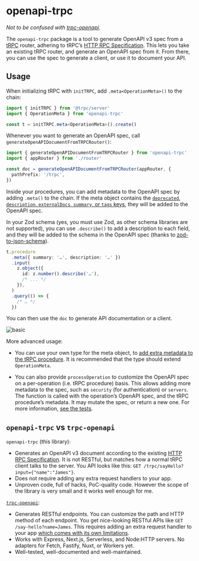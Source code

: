 # openapi-trpc

_Not to be confused with [trpc-openapi](https://github.com/jlalmes/trpc-openapi)._

The `openapi-trpc` package is a tool to generate OpenAPI v3 spec from a [tRPC](https://trpc.io) router, adhering to tRPC’s [HTTP RPC Specification](https://trpc.io/docs/rpc). This lets you take an existing tRPC router, and generate an OpenAPI spec from it. From there, you can use the spec to generate a client, or use it to document your API.

## Usage

When initializing tRPC with `initTRPC`, add `.meta<OperationMeta>()` to the chain:

```ts
import { initTRPC } from '@trpc/server'
import { OperationMeta } from 'openapi-trpc'

const t = initTRPC.meta<OperationMeta>().create()
```

Whenever you want to generate an OpenAPI spec, call `generateOpenAPIDocumentFromTRPCRouter()`:

```ts
import { generateOpenAPIDocumentFromTRPCRouter } from 'openapi-trpc'
import { appRouter } from './router'

const doc = generateOpenAPIDocumentFromTRPCRouter(appRouter, {
  pathPrefix: '/trpc',
})
```

Inside your procedures, you can add metadata to the OpenAPI spec by adding `.meta()` to the chain. If the meta object contains the [`deprecated`, `description`, `externalDocs`, `summary`, or `tags` keys](https://swagger.io/specification/#operation-object), they will be added to the OpenAPI spec.

In your Zod schema (yes, you must use Zod, as other schema libraries are not supported), you can use `.describe()` to add a description to each field, and they will be added to the schema in the OpenAPI spec (thanks to [zod-to-json-schema](https://www.npmjs.com/package/zod-to-json-schema)).

```ts
t.procedure
  .meta({ summary: '…', description: '…' })
  .input(
    z.object({
      id: z.number().describe('…'),
      /* ... */
    }),
  )
  .query(() => {
    /* … */
  })
```

You can then use the `doc` to generate API documentation or a client.

![basic](https://user-images.githubusercontent.com/193136/218788215-f7f9892b-c120-403e-ba4d-ebf334f5a2a6.png)

More advanced usage:

- You can use your own type for the meta object, to [add extra metadata to the tRPC procedure](https://trpc.io/docs/metadata). It is recommended that the type should extend `OperationMeta`.

- You can also provide `processOperation` to customize the OpenAPI spec on a per-operation (i.e. tRPC procedure) basis. This allows adding more metadata to the spec, such as `security` (for authentication) or `servers`. The function is called with the operation’s OpenAPI spec, and the tRPC procedure’s metadata. It may mutate the spec, or return a new one. For more information, [see the tests](./src/generate.test.ts).

## `openapi-trpc` vs `trpc-openapi`

`openapi-trpc` (this library):

- Generates an OpenAPI v3 document according to the existing [HTTP RPC Specification](https://trpc.io/docs/rpc). It is not RESTful, but matches how a normal tRPC client talks to the server. You API looks like this: `GET /trpc/sayHello?input={"name":"James"}`.
- Does not require adding any extra request handlers to your app.
- Unproven code, full of hacks, PoC-quality code. However the scope of the library is very small and it works well enough for me.

[`trpc-openapi`](https://github.com/jlalmes/trpc-openapi):

- Generates RESTful endpoints. You can customize the path and HTTP method of each endpoint. You get nice-looking RESTful APIs like `GET /say-hello?name=James`. This requires adding an extra request handler to your app [which comes with its own limitations](https://github.com/jlalmes/trpc-openapi#requirements).
- Works with Express, Next.js, Serverless, and Node:HTTP servers. No adapters for Fetch, Fastify, Nuxt, or Workers yet.
- Well-tested, well-documented and well-maintained.
